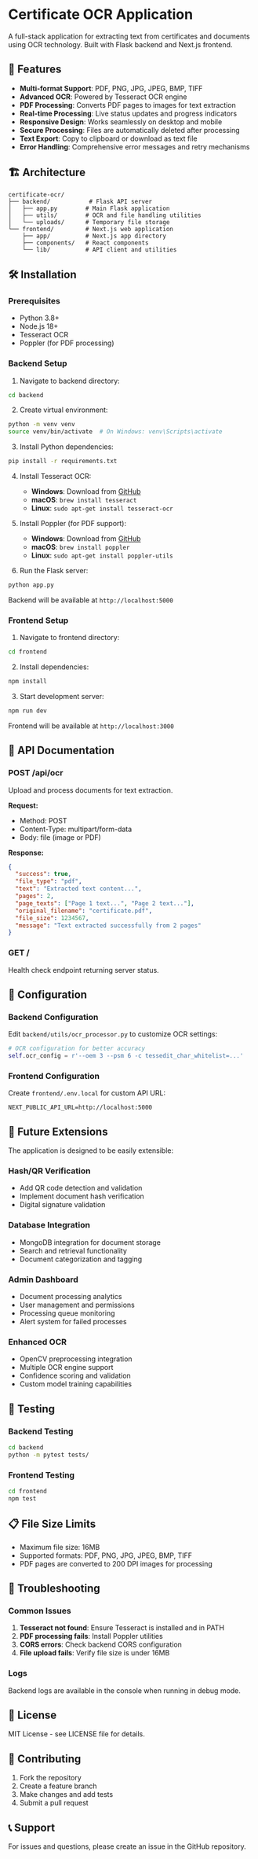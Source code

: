 # Certificate OCR Application

A full-stack application for extracting text from certificates and documents using OCR technology. Built with Flask backend and Next.js frontend.

## 🚀 Features

- **Multi-format Support**: PDF, PNG, JPG, JPEG, BMP, TIFF
- **Advanced OCR**: Powered by Tesseract OCR engine
- **PDF Processing**: Converts PDF pages to images for text extraction
- **Real-time Processing**: Live status updates and progress indicators
- **Responsive Design**: Works seamlessly on desktop and mobile
- **Secure Processing**: Files are automatically deleted after processing
- **Text Export**: Copy to clipboard or download as text file
- **Error Handling**: Comprehensive error messages and retry mechanisms

## 🏗️ Architecture

```
certificate-ocr/
├── backend/           # Flask API server
│   ├── app.py        # Main Flask application
│   ├── utils/        # OCR and file handling utilities
│   └── uploads/      # Temporary file storage
└── frontend/         # Next.js web application
    ├── app/          # Next.js app directory
    ├── components/   # React components
    └── lib/          # API client and utilities
```

## 🛠️ Installation

### Prerequisites

- Python 3.8+
- Node.js 18+
- Tesseract OCR
- Poppler (for PDF processing)

### Backend Setup

1. Navigate to backend directory:
```bash
cd backend
```

2. Create virtual environment:
```bash
python -m venv venv
source venv/bin/activate  # On Windows: venv\Scripts\activate
```

3. Install Python dependencies:
```bash
pip install -r requirements.txt
```

4. Install Tesseract OCR:
   - **Windows**: Download from [GitHub](https://github.com/UB-Mannheim/tesseract/wiki)
   - **macOS**: `brew install tesseract`
   - **Linux**: `sudo apt-get install tesseract-ocr`

5. Install Poppler (for PDF support):
   - **Windows**: Download from [GitHub](https://github.com/oschwartz10612/poppler-windows/releases)
   - **macOS**: `brew install poppler`
   - **Linux**: `sudo apt-get install poppler-utils`

6. Run the Flask server:
```bash
python app.py
```

Backend will be available at `http://localhost:5000`

### Frontend Setup

1. Navigate to frontend directory:
```bash
cd frontend
```

2. Install dependencies:
```bash
npm install
```

3. Start development server:
```bash
npm run dev
```

Frontend will be available at `http://localhost:3000`

## 📡 API Documentation

### POST /api/ocr

Upload and process documents for text extraction.

**Request:**
- Method: POST
- Content-Type: multipart/form-data
- Body: file (image or PDF)

**Response:**
```json
{
  "success": true,
  "file_type": "pdf",
  "text": "Extracted text content...",
  "pages": 2,
  "page_texts": ["Page 1 text...", "Page 2 text..."],
  "original_filename": "certificate.pdf",
  "file_size": 1234567,
  "message": "Text extracted successfully from 2 pages"
}
```

### GET /

Health check endpoint returning server status.

## 🔧 Configuration

### Backend Configuration

Edit `backend/utils/ocr_processor.py` to customize OCR settings:

```python
# OCR configuration for better accuracy
self.ocr_config = r'--oem 3 --psm 6 -c tessedit_char_whitelist=...'
```

### Frontend Configuration

Create `frontend/.env.local` for custom API URL:

```env
NEXT_PUBLIC_API_URL=http://localhost:5000
```

## 🚀 Future Extensions

The application is designed to be easily extensible:

### Hash/QR Verification
- Add QR code detection and validation
- Implement document hash verification
- Digital signature validation

### Database Integration
- MongoDB integration for document storage
- Search and retrieval functionality
- Document categorization and tagging

### Admin Dashboard
- Document processing analytics
- User management and permissions
- Processing queue monitoring
- Alert system for failed processes

### Enhanced OCR
- OpenCV preprocessing integration
- Multiple OCR engine support
- Confidence scoring and validation
- Custom model training capabilities

## 🧪 Testing

### Backend Testing
```bash
cd backend
python -m pytest tests/
```

### Frontend Testing
```bash
cd frontend
npm test
```

## 📋 File Size Limits

- Maximum file size: 16MB
- Supported formats: PDF, PNG, JPG, JPEG, BMP, TIFF
- PDF pages are converted to 200 DPI images for processing

## 🐛 Troubleshooting

### Common Issues

1. **Tesseract not found**: Ensure Tesseract is installed and in PATH
2. **PDF processing fails**: Install Poppler utilities
3. **CORS errors**: Check backend CORS configuration
4. **File upload fails**: Verify file size is under 16MB

### Logs

Backend logs are available in the console when running in debug mode.

## 📄 License

MIT License - see LICENSE file for details.

## 🤝 Contributing

1. Fork the repository
2. Create a feature branch
3. Make changes and add tests
4. Submit a pull request

## 📞 Support

For issues and questions, please create an issue in the GitHub repository.
